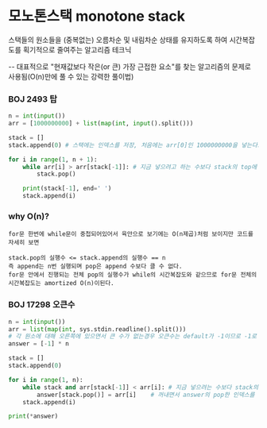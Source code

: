 # 모노톤스택 monotone stack

스택들의 원소들을 (중복없는) 오름차순 및 내림차순 상태를 유지하도록 하여 시간복잡도를 획기적으로 줄여주는 알고리즘 테크닉

-- 대표적으로 "현재값보다 작은(or 큰) 가장 근접한 요소"를 찾는 알고리즘의 문제로 사용됨(O(n)만에 풀 수 있는 강력한 풀이법)



### BOJ 2493 탑

```python
n = int(input())
arr = [1000000000] + list(map(int, input().split()))

stack = []
stack.append(0) # 스택에는 인덱스를 저장, 처음에는 arr[0]인 1000000000을 넣는다고 보면 됨

for i in range(1, n + 1):
    while arr[i] > arr[stack[-1]]: # 지금 넣으려고 하는 수보다 stack의 top에 있는 수가 더 작으면 다 꺼내고 넣어
        stack.pop()

    print(stack[-1], end=' ')
    stack.append(i)
```



### why O(n)?

```
for문 한번에 while문이 중첩되어있어서 육안으로 보기에는 O(n제곱)처럼 보이지만 코드를 자세히 보면

stack.pop의 실행수 <= stack.append의 실행수 == n
즉 append는 n번 실행되며 pop은 append 수보다 클 수 없다. 
for문 안에서 진행되는 전체 pop의 실행수가 while의 시간복잡도와 같으므로 for문 전체의 시간복잡도는 amortized O(n)이된다.
```



### BOJ 17298 오큰수

```python
n = int(input())
arr = list(map(int, sys.stdin.readline().split()))
# 각 원소에 대해 오른쪽에 있으면서 큰 수가 없는경우 오큰수는 default가 -1이므로 -1로 채워놓고 덮어씌우기
answer = [-1] * n 

stack = []
stack.append(0)

for i in range(1, n):
    while stack and arr[stack[-1]] < arr[i]: # 지금 넣으려는 수보다 stack의 top에 있는 수가 더 작으면 다 꺼내
        answer[stack.pop()] = arr[i]	# 꺼내면서 answer의 pop한 인덱스를 덮어씌우기
    stack.append(i)

print(*answer)
```

